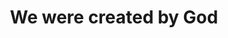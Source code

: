 ---
pid: ws32
title: We were created by God
location_transcription: Near a Catholic Church
coordinates: "[-75.154761682481, 39.946430508403]"
zipcode: '19106'
gen_neighborhood: Center City
neighborhood: Society Hill,Old City
outside_phl: 
age: '66'
age_range: 60-69
instagram: 
image_file_name: ws_32.jpg
proposal_transcription: |-
  A large sculpture of a transgender Philadelphian
  A large sculpture of an OLD gay Philadelphian, who has seen it all
  A PERMANENT sculpture dedicated to all those who have died of AIDS in this city
topic: Gender Identity,Health,Human Rights,LGBTQ+,Social Justice
topic_summary: 0, 0, 0, 0, 0
type: Concrete,Sculpture Statue,Memorial
keywords_other: trans, lgbt, AIDS
credit: 
image_labels: 
twitter: 
facebook: 
permalink: "/monuments/ws32/"
layout: item-page
---